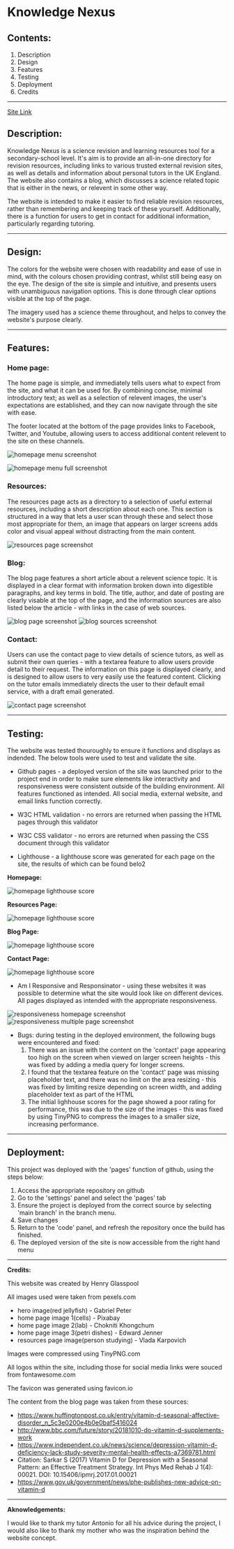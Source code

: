 # Knowledge Nexus

## Contents:
1. Description
2. Design
3. Features
4. Testing
5. Deployment
6. Credits

--------------

[Site Link](https://hglass07.github.io/Knowledge-Nexus/)

## Description:

Knowledge Nexus is a science revision and learning resources tool for a secondary-school level. It's aim is to provide an all-in-one directory for revision resources, including links to various trusted external revision sites, as well as details and information about personal tutors in the UK England. The website also contains a blog, which discusses a science related topic that is either in the news, or relevent in some other way. 

The website is intended to make it easier to find reliable revision resources, rather than remembering and keeping track of these yourself. Additionally, there is a function for users to get in contact for additional information, particularly regarding tutoring. 

--------------

## Design: 

The colors for the website were chosen with readability and ease of use in mind, with the colours chosen providing contrast, whilst still being easy on the eye. The design of the site is simple and intuitive, and presents users with unambiguous navigation options. This is done through clear options visible at the top of the page.

The imagery used has a science theme throughout, and helps to convey the website's purpose clearly.

--------------
## Features:

### Home page:

The home page is simple, and immediately tells users what to expect from the site, and what it can be used for. By combining concise, minimal introductory text; as well as a selection of relevent images, the user's expectations are established, and they can now navigate through the site with ease.

The footer located at the bottom of the page provides links to Facebook, Twitter, and Youtube, allowing users to access additional content relevent to the site on these channels.

![homepage menu screenshot](assets/images/screenshot-menu.png)

![homepage menu full screenshot](assets/images/screenshot-home.png)

### Resources:

The resources page acts as a directory to a selection of useful external resources, including a short description about each one. This section is structured in a way that lets a user scan through these and select those most appropriate for them, an image that appears on larger screens adds color and visual appeal without distracting from the main content.

![resources page screenshot](assets/images/screenshot-resources.png)

### Blog:

The blog page features a short article about a relevent science topic. It is displayed in a clear format with information broken down into digestible paragraphs, and key terms in bold. The title, author, and date of posting are clearly visable at the top of the page, and the information sources are also listed below the article - with links in the case of web sources.

![blog page screenshot](assets/images/screenshot-blog-text.png)
![blog sources screenshot](assets/images/screenshot-blog-sources.png)

### Contact:

Users can use the contact page to view details of science tutors, as well as submit their own queries - with a textarea feature to allow users provide detail to their request. The information on this page is displayed clearly, and is designed to allow users to very easily use the featured content. Clicking on the tutor emails immediately directs the user to their default email service, with a draft email generated.

![contact page screenshot](assets/images/screenshot-contact.png)

--------------
## Testing:

The website was tested thouroughly to ensure it functions and displays as indended. The below tools were used to test and validate the site.

- Github pages - a deployed version of the site was launched prior to the project end in order to make sure elements like interactivity and responsiveness were consistent outside of the building environment. All 
                 features functioned as intended. All social media, external website, and email links function correctly.

- W3C HTML validation - no errors are returned when passing the HTML pages through this validator

- W3C CSS validator - no errors are returned when passing the CSS document through this validator

- Lighthouse - a lighthouse score was generated for each page on the site, the results of which can be found belo2

<b>Homepage:</b>

![homepage lighthouse score](assets/images/homepage-lighthouse.png)

<b>Resources Page:</b>

![homepage lighthouse score](assets/images/resources-lighthouse.png)

<b>Blog Page:</b>

![homepage lighthouse score](assets/images/blog-lighthouse.png)

<b>Contact Page:</b>

![homepage lighthouse score](assets/images/contact-lighthouse.png)


- Am I Responsive and Responsinator - using these websites it was possible to determine what the site would look like on different devices. All pages displayed as intended with the appropriate responsiveness.

![responsiveness homepage screenshot](assets/images/screenshot-responsiveness.png) ![responsiveness multiple page screenshot](assets/images/screenshot-responsiveness-2.png)

- Bugs: during testing in the deployed environment, the following bugs were encountered and fixed:
  1. There was an issue with the content on the 'contact' page appearing too high on the screen when viewed on larger screen heights - this was fixed by adding a media query for longer screens.
  2. I found that the textarea feature on the 'contact' page was missing placeholder text, and there was no limit on the area resizing - this was fixed by limiting resize depending on screen width, and adding         placeholder text as part of the HTML
  3. The initial lighhouse scores for the page showed a poor rating for performance, this was due to the size of the images - this was fixed by using TinyPNG to compress the images to a smaller size, increasing performance.

--------------
## Deployment:

This project was deployed with the 'pages' function of github, using the steps below:

1. Access the appropriate repository on github
2. Go to the 'settings' panel and select the 'pages' tab
3. Ensure the project is deployed from the correct source by selecting 'main branch' in the branch menu.
4. Save changes
5. Return to the 'code' panel, and refresh the repository once the build has finished.
6. The deployed version of the site is now accessible from the right hand menu

--------------
**Credits:**

This website was created by Henry Glasspool

All images used were taken from pexels.com
- hero image(red jellyfish) - Gabriel Peter 
- home page image 1(cells) - Pixabay
- home page image 2(lab) - Chokniti Khongchum
- home page image 3(petri dishes) - Edward Jenner
- resources page image(person studying) - Vlada Karpovich

Images were compressed using TinyPNG.com

All logos within the site, including those for social media links were souced from fontawesome.com

The favicon was generated using favicon.io

The content from the blog page was taken from these sources:
- https://www.huffingtonpost.co.uk/entry/vitamin-d-seasonal-affective-disorder_n_5c3e0200e4b0e0baf5416024
- http://www.bbc.com/future/story/20181010-do-vitamin-d-supplements-work
- https://www.independent.co.uk/news/science/depression-vitamin-d-deficiency-lack-study-severity-mental-health-effects-a7369781.html
- Citation: Sarkar S (2017) Vitamin D for Depression with a Seasonal Pattern: an Effective Treatment Strategy. Int Phys Med Rehab J 1(4): 00021. DOI: 10.15406/ipmrj.2017.01.00021
- https://www.gov.uk/government/news/phe-publishes-new-advice-on-vitamin-d


--------------
**Aknowledgements:**

I would like to thank my tutor Antonio for all his advice during the project, I would also like to thank my mother who was the inspiration behind the website concept.


